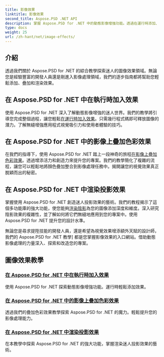 ```yaml
---
title: 影像效果
linktitle: 影像效果
second_title: Aspose.PSD .NET API
description: 掌握 Aspose.PSD for .NET 中的動態影像增強功能。透過在運行時添加、疊加和渲染令人驚嘆的效果的教學來提升您的影像處理能力。
type: docs
weight: 25
url: /zh-hant/net/image-effects/
---
```


## 介紹

透過我們關於 Aspose.PSD for .NET 的綜合教學探索迷人的圖像效果領域。無論您是經驗豐富的開發人員還是剛進入影像處理領域，我們的逐步指南都將幫助您輕鬆添加、疊加和渲染效果。

## 在 Aspose.PSD for .NET 中在執行時加入效果

使用 Aspose.PSD for .NET 深入了解動態影像增強的迷人世界。我們的教學將引導您完成整個過程，讓您輕鬆[在運行時加入效果](./add-effect-runtime/)。只需幾行程式碼即可釋放圖像的潛力。了解無縫增強應用程式視覺吸引力和使用者體驗的技巧。

## 在 Aspose.PSD for .NET 中的影像上疊加色彩效果

在我們的指導下，使用 Aspose.PSD for .NET 踏上一段神奇的旅程[在影像上疊加色彩效果](./overlay-color-effect/)。透過增添活力和創造力來提升您的專案。我們的教學簡化了複雜的流程，讓您可以輕鬆地將顏色疊加整合到影像處理任務中。揭開讓您的視覺效果真正脫穎而出的秘密。

## 在 Aspose.PSD for .NET 中渲染投影效果

掌握使用 Aspose.PSD for .NET 創造迷人投影效果的藝術。我們的教程揭示了這個多功能庫的強大功能，使您能夠[渲染陰影](./render-drop-shadow/)為您的圖像添加深度和維度。深入研究陰影效果的複雜性，並了解如何將它們無縫地應用到您的專案中。使用 Aspose.PSD for .NET 提升您的設計水準。

無論您是尋求提陞技能的開發人員，還是希望為視覺效果增添額外天賦的設計師，我們的 Aspose.PSD for .NET 教學] 都是您掌握影像效果的入口網站。借助動態影像處理的力量深入、探索和改造您的專案。


## 圖像效果教學
### [在 Aspose.PSD for .NET 中在執行時加入效果](./add-effect-runtime/)
使用 Aspose.PSD for .NET 探索動態影像增強功能。運行時輕鬆添加效果。
### [在 Aspose.PSD for .NET 中的影像上疊加色彩效果](./overlay-color-effect/)
透過我們的疊加色彩效果教學探索 Aspose.PSD for .NET 的魔力。輕鬆提升您的影像處理能力。
### [在 Aspose.PSD for .NET 中渲染投影效果](./render-drop-shadow/)
在本教學中探索 Aspose.PSD for .NET 的強大功能，掌握渲染迷人投影效果的藝術。